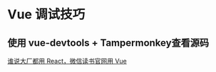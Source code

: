 # Vue 调试技巧



## 使用 vue-devtools + **Tampermonkey**查看源码

[谁说大厂都用 React，微信读书官网用 Vue](https://mp.weixin.qq.com/s/6VKcrKWamYg3Rl5dcxPMRg)

